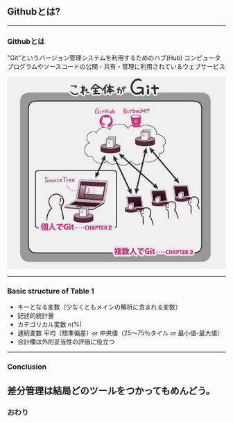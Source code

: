 ## Githubとは? 
---
### Githubとは
"Git"というバージョン管理システムを利用するためのハブ(Hub)
コンピュータプログラムやソースコードの公開・共有・管理に利用されているウェブサービス 

![alt](assets/git_image.png)

---
### Basic structure of Table 1

- キーとなる変数（少なくともメインの解析に含まれる変数）
- 記述的統計量
- カテゴリカル変数  n(%)
- 連続変数  平均（標準偏差）or 中央値（25～75％タイル or 最小値-最大値）
- 合計欄は外的妥当性の評価に役立つ

---
### Conclusion
差分管理は結局どのツールをつかってもめんどう。
---
### おわり
